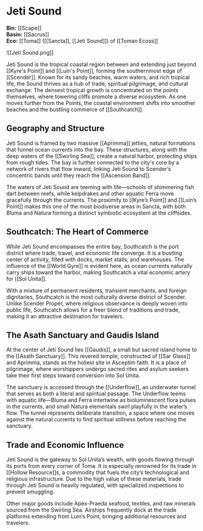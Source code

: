 <!-- wiki-header-section:start -->
# Jeti Sound

**Bin:** [[Scape]]  
**Basin:** [[Sacrus]]  
**Eco:** [[Toma]] ([[Sancta]], [[Jeti Sound]]) of [[Toman Ecoss]]

![[Jeti Sound.png]]

Jeti Sound is the tropical coastal region between and extending just beyond [[Kyre's Point]] and [[Luin's Point]], forming the southernmost edge of [[Scender]]. Known for its sandy beaches, warm waters, and rich tropical life, the Sound thrives as a hub of trade, spiritual pilgrimage, and cultural exchange. The densest tropical growth is concentrated on the points themselves, where towering cliffs promote a diverse ecosystem. As one moves further from the Points, the coastal environment shifts into smoother beaches and the bustling commerce of [[Southcatch]].

## Geography and Structure

Jeti Sound is framed by two massive [[Aprimma]] jetties, natural formations that funnel ocean currents into the bay. These structures, along with the deep waters of the [[Swirling Sea]], create a natural harbor, protecting ships from rough tides. The bay is further connected to the city's core by a network of rivers that flow inward, linking Jeti Sound to Scender’s concentric bands until they reach the [[Ascension Band]].

The waters of Jeti Sound are teeming with life—schools of shimmering fish dart between reefs, while kelpdrakes and other aquatic Ferra move gracefully through the currents. The proximity to [[Kyre’s Point]] and [[Luin’s Point]] makes this one of the most biodiverse areas in Sancta, with both Bluma and Natura forming a distinct symbiotic ecosystem at the cliffsides.

## Southcatch: The Heart of Commerce

While Jeti Sound encompasses the entire bay, Southcatch is the port district where trade, travel, and economic life converge. It is a bustling center of activity, filled with docks, market stalls, and warehouses. The influence of the [[World Gyre]] is evident here, as ocean currents naturally carry ships toward the harbor, making Southcatch a vital economic artery for [[Sol Unita]].

With a mixture of permanent residents, transient merchants, and foreign dignitaries, Southcatch is the most culturally diverse district of Scender. Unlike Scender Proper, where religious observance is deeply woven into public life, Southcatch allows for a freer blend of traditions and trade, making it an attractive destination for travelers.

## The Asath Sanctuary and Gaudis Island

At the center of Jeti Sound lies [[Gaudis]], a small but sacred island home to the [[Asath Sanctuary]]. This revered temple, constructed of [[Sar Glass]] and Aprimma, stands as the holiest site in Asceptim faith. It is a place of pilgrimage, where worshippers undergo sacred rites and asylum seekers take their first steps toward conversion into Sol Unita.

The sanctuary is accessed through the [[Underflow]], an underwater tunnel that serves as both a literal and spiritual passage. The Underflow teems with aquatic life—Bluma and Ferra intertwine as bioluminescent flora pulses in the currents, and small Natura elementals swirl playfully in the water’s flow. The tunnel represents deliberate transition, a space where one moves against the natural currents to find spiritual stillness before reaching the sanctuary.

## Trade and Economic Influence

Jeti Sound is the gateway to Sol Unita’s wealth, with goods flowing through its ports from every corner of Toma. It is especially renowned for its trade in [[Hollow Resource]]s, a commodity that fuels the city’s technological and religious infrastructure. Due to the high value of these materials, trade through Jeti Sound is heavily regulated, with specialized inspections to prevent smuggling.

Other major goods include Apex-Praeda seafood, textiles, and raw minerals sourced from the Swirling Sea. Airships frequently dock at the trade platforms extending from Luin’s Point, bringing additional resources and travelers.

